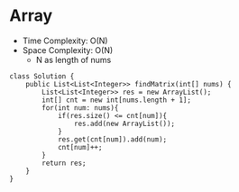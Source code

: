 # Array
* Time Complexity: O(N)
* Space Complexity: O(N)
	* N as length of nums
```
class Solution {
    public List<List<Integer>> findMatrix(int[] nums) {
        List<List<Integer>> res = new ArrayList();
        int[] cnt = new int[nums.length + 1];
        for(int num: nums){
            if(res.size() <= cnt[num]){
                res.add(new ArrayList());
            }
            res.get(cnt[num]).add(num);
            cnt[num]++;
        }
        return res;
    }
}
```